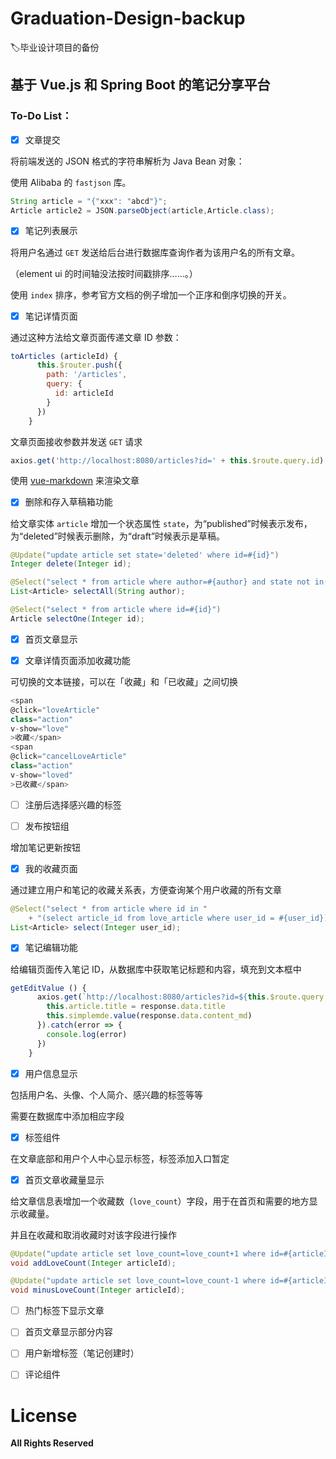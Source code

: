 # Graduation-Design-backup
:label:毕业设计项目的备份
## 基于 Vue.js 和 Spring Boot 的笔记分享平台
### To-Do List：

- [x] 文章提交

将前端发送的 JSON 格式的字符串解析为 Java Bean 对象：

使用 Alibaba 的 `fastjson` 库。

```java
String article = "{"xxx": "abcd"}";
Article article2 = JSON.parseObject(article,Article.class);
```

- [x] 笔记列表展示

将用户名通过 `GET` 发送给后台进行数据库查询作者为该用户名的所有文章。

（element ui 的时间轴没法按时间戳排序……。）

使用 `index` 排序，参考官方文档的例子增加一个正序和倒序切换的开关。

- [x] 笔记详情页面

通过这种方法给文章页面传递文章 ID 参数：

```javascript
toArticles (articleId) {
      this.$router.push({
        path: '/articles',
        query: {
          id: articleId
        }
      })
    }
```
文章页面接收参数并发送 `GET` 请求

```javascript
axios.get('http://localhost:8080/articles?id=' + this.$route.query.id)
```

使用 [vue-markdown](https://github.com/miaolz123/vue-markdown) 来渲染文章

- [x] 删除和存入草稿箱功能

给文章实体 `article` 增加一个状态属性 `state`，为“published”时候表示发布，为“deleted”时候表示删除，为“draft”时候表示是草稿。

```java
@Update("update article set state='deleted' where id=#{id}")
Integer delete(Integer id);

@Select("select * from article where author=#{author} and state not in('deleted')")
List<Article> selectAll(String author);

@Select("select * from article where id=#{id}")
Article selectOne(Integer id);
```

- [x] 首页文章显示

- [x] 文章详情页面添加收藏功能

可切换的文本链接，可以在「收藏」和「已收藏」之间切换

```javascript
<span
@click="loveArticle"
class="action"
v-show="love"
>收藏</span>
<span
@click="cancelLoveArticle"
class="action"
v-show="loved"
>已收藏</span>
```

- [ ] 注册后选择感兴趣的标签

- [ ] 发布按钮组

增加笔记更新按钮

- [x] 我的收藏页面

通过建立用户和笔记的收藏关系表，方便查询某个用户收藏的所有文章

```java
@Select("select * from article where id in "
	+ "(select article_id from love_article where user_id = #{user_id})")
List<Article> select(Integer user_id);
```

- [x] 笔记编辑功能

给编辑页面传入笔记 ID，从数据库中获取笔记标题和内容，填充到文本框中

```javascript
getEditValue () {
      axios.get(`http://localhost:8080/articles?id=${this.$route.query.id}`).then(response => {
        this.article.title = response.data.title
        this.simplemde.value(response.data.content_md)
      }).catch(error => {
        console.log(error)
      })
    }
```

- [x] 用户信息显示

包括用户名、头像、个人简介、感兴趣的标签等等

需要在数据库中添加相应字段

- [x] 标签组件

在文章底部和用户个人中心显示标签，标签添加入口暂定

- [x] 首页文章收藏量显示

给文章信息表增加一个收藏数（`love_count`）字段，用于在首页和需要的地方显示收藏量。

并且在收藏和取消收藏时对该字段进行操作

```java
@Update("update article set love_count=love_count+1 where id=#{articleId}")
void addLoveCount(Integer articleId);

@Update("update article set love_count=love_count-1 where id=#{articleId}")
void minusLoveCount(Integer articleId);
```

- [ ] 热门标签下显示文章

- [ ] 首页文章显示部分内容

- [ ] 用户新增标签（笔记创建时）

- [ ] 评论组件

# License

**All Rights Reserved**
